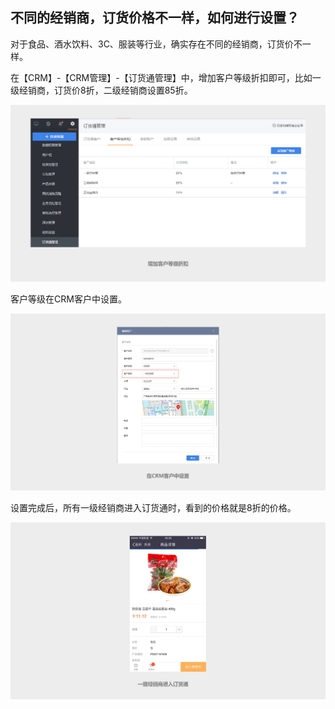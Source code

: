 ## 不同的经销商，订货价格不一样，如何进行设置？ ##

对于食品、酒水饮料、3C、服装等行业，确实存在不同的经销商，订货价不一样。

在【CRM】-【CRM管理】-【订货通管理】中，增加客户等级折扣即可，比如一级经销商，订货价8折，二级经销商设置85折。

![](image/3.png)

客户等级在CRM客户中设置。

![](image/4.png)

设置完成后，所有一级经销商进入订货通时，看到的价格就是8折的价格。

![](image/5.png)


